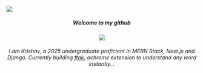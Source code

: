 ![](https://komarev.com/ghpvc/?username=KrishavRajSingh&color=lightgrey&style=for-the-badge)

<p align="center">
  <h5 align="center">Welcome to my github</h5>
  <p align="center">
    <img align="center" src="https://images-wixmp-ed30a86b8c4ca887773594c2.wixmp.com/f/12cbe8a4-f55c-4b40-85bb-d8e1405e7b84/debee0l-eca2c69e-8c11-421b-905e-29841ab8bbf7.gif?token=eyJ0eXAiOiJKV1QiLCJhbGciOiJIUzI1NiJ9.eyJzdWIiOiJ1cm46YXBwOjdlMGQxODg5ODIyNjQzNzNhNWYwZDQxNWVhMGQyNmUwIiwiaXNzIjoidXJuOmFwcDo3ZTBkMTg4OTgyMjY0MzczYTVmMGQ0MTVlYTBkMjZlMCIsIm9iaiI6W1t7InBhdGgiOiJcL2ZcLzEyY2JlOGE0LWY1NWMtNGI0MC04NWJiLWQ4ZTE0MDVlN2I4NFwvZGViZWUwbC1lY2EyYzY5ZS04YzExLTQyMWItOTA1ZS0yOTg0MWFiOGJiZjcuZ2lmIn1dXSwiYXVkIjpbInVybjpzZXJ2aWNlOmZpbGUuZG93bmxvYWQiXX0.bLss-D_4-kWiv5xyurUsivfJHkl5ukWbqaUpjMD-PyQ">
  </p>
  <h6 align="center">
    I am Krishav, a 2025 undergraduate proficient in MERN Stack, Next.js and Django. Currently building <a href="https://ftak.vercel.app" target="_blank" rel="noopener noreferrer">ftak</a>, achrome extension to understand any word instantly.
.
  </h6>
  
</p>
